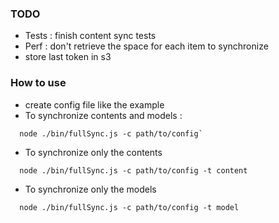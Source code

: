 ### TODO

- Tests : finish content sync tests
- Perf : don't retrieve the space for each item to synchronize
- store last token in s3

### How to use

- create config file like the example
- To synchronize contents and models :
```
  node ./bin/fullSync.js -c path/to/config`
```
- To synchronize only the contents
```
  node ./bin/fullSync.js -c path/to/config -t content
```
- To synchronize only the models
```
  node ./bin/fullSync.js -c path/to/config -t model
```
